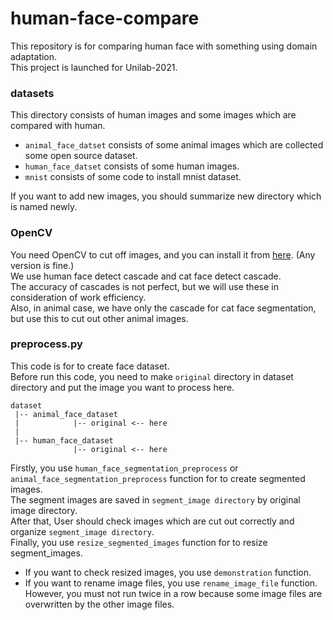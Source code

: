 # human-face-compare
This repository is for comparing human face with something using domain adaptation.  
This project is launched for Unilab-2021.

### datasets
This directory consists of human images and some images which are compared with human.  
- `animal_face_datset` consists of some animal images which are collected some open source dataset.
- `human_face_datset` consists of some human images.
- `mnist` consists of some code to install mnist dataset.

If you want to add new images, you should summarize new directory which is named newly.

### OpenCV
You need OpenCV to cut off images, and you can install it from [here](https://github.com/opencv/opencv/releases). (Any version is fine.)       
We use human face detect cascade and cat face detect cascade.  
The accuracy of cascades is not perfect, but we will use these in consideration of work efficiency.  
Also, in animal case, we have only the cascade for cat face segmentation, but use this to cut out other animal images.

### preprocess.py
This code is for to create face dataset.  
Before run this code, you need to make `original` directory in dataset directory and put the image you want to process here.  
```
dataset
 |-- animal_face_dataset  
 |            |-- original <-- here
 |
 |-- human_face_dataset  
              |-- original <-- here
```  
Firstly, you use `human_face_segmentation_preprocess` or `animal_face_segmentation_preprocess` function for to create segmented images.  
The segment images are saved in `segment_image directory` by original image directory.  
After that, User should check images which are cut out correctly and organize `segment_image directory`.   
Finally, you use `resize_segmented_images` function for to resize segment_images.  
- If you want to check resized images, you use `demonstration` function.  
- If you want to rename image files, you use `rename_image_file` function. However, you must not run twice in a row because some image files are overwritten by the other image files.  
